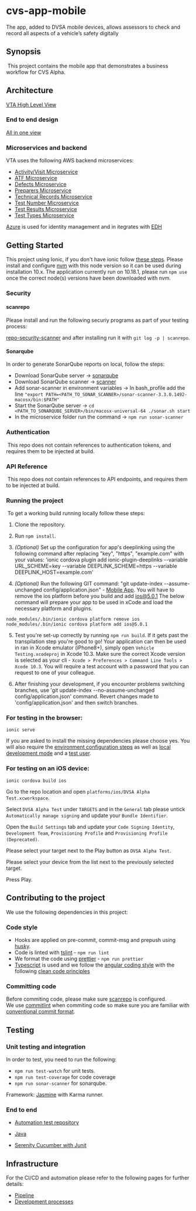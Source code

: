 # cvs-app-mobile
The app, added to DVSA mobile devices, allows assessors to check and record all aspects of a vehicle’s safety digitally
​
## Synopsis
​
This project contains the mobile app that demonstrates a business workflow for CVS Alpha.
​
## Architecture
[VTA High Level View](https://wiki.dvsacloud.uk/display/HVT/VTA+High+Level++View)

### End to end design
[All in one view](https://wiki.dvsacloud.uk/pages/viewpage.action?pageId=79254695)

### Microservices and backend
VTA uses the following AWS backend microservices:
- [Activity/Visit Microservice](https://wiki.dvsacloud.uk/pages/viewpage.action?pageId=81626518)
- [ATF Microservice](https://wiki.dvsacloud.uk/display/HVT/ATF+Microservice)
- [Defects Microservice](https://wiki.dvsacloud.uk/display/HVT/Defects+Microservice)
- [Preparers Microservice](https://wiki.dvsacloud.uk/display/HVT/Preparers+Microservice)
- [Technical Records Microservice](https://wiki.dvsacloud.uk/display/HVT/Technical+Records+Microservice)
- [Test Number Microservice](https://wiki.dvsacloud.uk/display/HVT/Test+Number+Microservice)
- [Test Results Microservice](https://wiki.dvsacloud.uk/display/HVT/Test+Results+Microservice)
- [Test Types Microservice](https://wiki.dvsacloud.uk/display/HVT/Test+Types+Microservice)

[Azure](https://docs.microsoft.com/en-us/azure/active-directory/) is used for identity management and in itegrates with [EDH](https://wiki.dvsacloud.uk/pages/viewpage.action?pageId=68583709)

## Getting Started
This project using Ionic, if you don't have ionic follow [these steps](https://ionicframework.com/docs/v1/guide/installation.html).
Please install and configure [nvm](https://github.com/nvm-sh/nvm) with this node version so it can be used during installation 10.x.
The application currently run on 10.18.1, please run `npm use` once the correct node(s) versions have been downloaded with nvm.

### Security

#### scanrepo
Please install and run the following securiy programs as part of your testing process:

[repo-security-scanner](https://github.com/UKHomeOffice/repo-security-scanner) and after installing run it with `git log -p | scanrepo`.

#### Sonarqube
In order to generate SonarQube reports on local, follow the steps:
- Download SonarQube server -> [sonarqube](https://binaries.sonarsource.com/Distribution/sonarqube/sonarqube-7.6.zip)
- Download SonarQube scanner -> [scanner](https://binaries.sonarsource.com/Distribution/sonar-scanner-cli/sonar-scanner-cli-3.3.0.1492-macosx.zip)
- Add sonar-scanner in environment variables -> In bash_profile add the line `"export PATH=<PATH_TO_SONAR_SCANNER>/sonar-scanner-3.3.0.1492-macosx/bin:$PATH"`
- Start the SonarQube server -> `cd <PATH_TO_SONARQUBE_SERVER>/bin/macosx-universal-64 ./sonar.sh start`
- In the microservice folder run the command -> `npm run sonar-scanner`

### Authentication
​
This repo does not contain references to authentication tokens, and requires them to be injected at build.

### API Reference
​
This repo does not contain references to API endpoints, and requires them to be injected at build.

### Running the project
​
To get a working build running locally follow these steps:

1. Clone the repository.

2. Run `npm install`.

3. *(Optional)* Set up the configuration for app's deeplinking using the following command after replacing "key", "https", "example.com" with your values:
  'ionic cordova plugin add ionic-plugin-deeplinks --variable URL_SCHEME=key --variable DEEPLINK_SCHEME=https --variable DEEPLINK_HOST=example.com'

4. *(Optional)* Run the following GIT command: "git update-index --assume-unchanged config/application.json" - [Mobile App](https://wiki.dvsacloud.uk/display/HVT/Getting+started+with+the+Mobile+App).
You will have to remove the ios platform before you build and add ios@5.0.1
The below command will prepare your app to be used in xCode and load the necessary platform and plugins. 
```
node_modules/.bin/ionic cordova platform remove ios
node_modules/.bin/ionic cordova platform add ios@5.0.1
```

5. Test you're set-up correctly by running `npm run build`.  If it gets past the transpilation step you're good to go!
Your application can then be used in ran in Xcode emulator (iPhone8+), simply open `Vehicle Testing.xcodeproj` in Xcode 10.3.
Make sure the correct Xcode version is selected as your cli - `Xcode > Preferences > Command Line Tools > Xcode 10.3`.
You will require a test account with a password that you can request to one of your colleague.

6. After finishing your development, if you encounter problems switching branches, use 'git update-index --no-assume-unchanged config/application.json' command. Revert changes made to 'config/application.json' and then switch branches.

### For testing in the browser:

`ionic serve`

If you are asked to install the missing dependencies please choose yes.
You will also require the [environment configuration steps](https://wiki.dvsacloud.uk/display/HVT/Getting+started+with+the+Mobile+App#GettingstartedwiththeMobileApp-Environmentfiles) as well as [local development mode](https://wiki.dvsacloud.uk/display/HVT/Getting+started+with+the+Mobile+App#GettingstartedwiththeMobileApp-Runningtheappindevelopmentmode) and a [test user](https://wiki.dvsacloud.uk/display/HVT/Getting+started+with+the+Mobile+App#GettingstartedwiththeMobileApp-Credentials).

### For testing on an iOS device:

`ionic cordova build ios`

Go to the repo location and open `platforms/ios/DVSA Alpha Test.xcworkspace`.

Select `DVSA Alpha Test` under `TARGETS` and in the `General` tab please untick `Automatically manage signing` and update your `Bundle Identifier`.

Open the `Build Settings` tab and update your `Code Signing Identity`, `Development Team`, `Provisioning Profile` and `Provisioning Profile (Deprecated)`.

Please select your target next to the Play button as `DVSA Alpha Test`.

Please select your device from the list next to the previously selected target.

Press Play.

## Contributing to the project

We use the following dependencies in this project:

### Code style

- Hooks are applied on pre-commit, commit-msg and prepush using [husky](https://github.com/typicode/husky).
- Code is linted with [tslint](https://palantir.github.io/tslint/) - `npm run lint`
- We format the code using [prettier](https://prettier.io/) - `npm run prettier`
- [Typescript](https://github.com/basarat/typescript-book) is used and we follow the [angular coding style](https://angular.io/guide/styleguide) with the following [clean code principles](https://github.com/ryanmcdermott/clean-code-javascript)

### Committing code
Before commiting code, please make sure [scanrepo](https://github.com/UKHomeOffice/repo-security-scanner) is configured.</br>
We use [commitlint](https://github.com/conventional-changelog/commitlint#readme) when commiting code so make sure you are familiar with [conventional commit format](https://www.conventionalcommits.org/en/v1.0.0-beta.4/).  

## Testing


### Unit testing and integration
In order to test, you need to run the following:

- `npm run test-watch` for unit tests.
- `npm run test-coverage` for code coverage
- `npm run sonar-scanner` for sonarqube.

Framework: [Jasmine](https://jasmine.github.io/2.0/introduction.html) with Karma runner.

### End to end
- [Automation test repository](https://github.com/dvsa/cvs-auto-mobile-app)

- [Java](https://docs.oracle.com/en/java/javase/11/)
- [Serenity Cucumber with Junit](https://serenity-bdd.github.io/theserenitybook/latest/junit-basic.html)



## Infrastructure
For the CI/CD and automation please refer to the following pages for further details:
- [Pipeline](https://wiki.dvsacloud.uk/display/HVT/CVS+Pipeline+Infrastructure)
- [Development processes](https://wiki.dvsacloud.uk/pages/viewpage.action?pageId=36870584)
